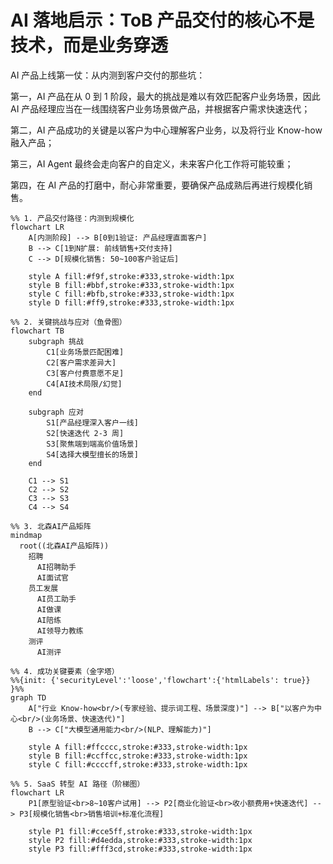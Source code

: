 ﻿
# AI 落地启示：ToB 产品交付的核心不是技术，而是业务穿透


AI 产品上线第一仗：从内测到客户交付的那些坑：

第一，AI 产品在从 0 到 1 阶段，最大的挑战是难以有效匹配客户业务场景，因此 AI 产品经理应当在一线围绕客户业务场景做产品，并根据客户需求快速迭代；

第二，AI 产品成功的关键是以客户为中心理解客户业务，以及将行业 Know-how 融入产品；

第三，AI Agent 最终会走向客户的自定义，未来客户化工作将可能较重；

第四，在 AI 产品的打磨中，耐心非常重要，要确保产品成熟后再进行规模化销售。

```mermaid
%% 1. 产品交付路径：内测到规模化
flowchart LR
    A[内测阶段] --> B[0到1验证: 产品经理直面客户]
    B --> C[1到N扩展: 前线销售+交付支持]
    C --> D[规模化销售: 50~100客户验证后]

    style A fill:#f9f,stroke:#333,stroke-width:1px
    style B fill:#bbf,stroke:#333,stroke-width:1px
    style C fill:#bfb,stroke:#333,stroke-width:1px
    style D fill:#ff9,stroke:#333,stroke-width:1px
```

```mermaid
%% 2. 关键挑战与应对（鱼骨图）
flowchart TB
    subgraph 挑战
        C1[业务场景匹配困难]
        C2[客户需求差异大]
        C3[客户付费意愿不足]
        C4[AI技术局限/幻觉]
    end

    subgraph 应对
        S1[产品经理深入客户一线]
        S2[快速迭代 2-3 周]
        S3[聚焦端到端高价值场景]
        S4[选择大模型擅长的场景]
    end

    C1 --> S1
    C2 --> S2
    C3 --> S3
    C4 --> S4
```



```mermaid
%% 3. 北森AI产品矩阵
mindmap
  root((北森AI产品矩阵))
    招聘
      AI招聘助手
      AI面试官
    员工发展
      AI员工助手
      AI做课
      AI陪练
      AI领导力教练
    测评
      AI测评
```


```mermaid
%% 4. 成功关键要素（金字塔）
%%{init: {'securityLevel':'loose','flowchart':{'htmlLabels': true}} }%%
graph TD
    A["行业 Know-how<br/>(专家经验、提示词工程、场景深度)"] --> B["以客户为中心<br/>(业务场景、快速迭代)"]
    B --> C["大模型通用能力<br/>(NLP、理解能力)"]

    style A fill:#ffcccc,stroke:#333,stroke-width:1px
    style B fill:#ccffcc,stroke:#333,stroke-width:1px
    style C fill:#ccccff,stroke:#333,stroke-width:1px

```


```mermaid
%% 5. SaaS 转型 AI 路径（阶梯图）
flowchart LR
    P1[原型验证<br>8~10客户试用] --> P2[商业化验证<br>收小额费用+快速迭代] --> P3[规模化销售<br>销售培训+标准化流程]

    style P1 fill:#cce5ff,stroke:#333,stroke-width:1px
    style P2 fill:#d4edda,stroke:#333,stroke-width:1px
    style P3 fill:#fff3cd,stroke:#333,stroke-width:1px
```